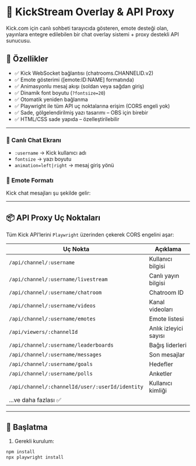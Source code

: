 # 🎥 KickStream Overlay & API Proxy

Kick.com için canlı sohbeti tarayıcıda gösteren, emote desteği olan, yayınlara entegre edilebilen bir chat overlay sistemi + proxy destekli API sunucusu.

## 🚀 Özellikler

- ✅ Kick WebSocket bağlantısı (chatrooms.CHANNELID.v2)
- ✅ Emote gösterimi ([emote:ID:NAME] formatında)
- ✅ Animasyonlu mesaj akışı (soldan veya sağdan giriş)
- ✅ Dinamik font boyutu (`?fontsize=20`)
- ✅ Otomatik yeniden bağlanma
- ✅ Playwright ile tüm API uç noktalarına erişim (CORS engeli yok)
- ✅ Sade, gölgelendirilmiş yazı tasarımı – OBS için birebir
- ✅ HTML/CSS sade yapıda – özelleştirilebilir

---

### 🎤 Canlı Chat Ekranı

- `:username` → Kick kullanıcı adı
- `fontsize` → yazı boyutu
- `animation=left|right` → mesaj giriş yönü

### 💬 Emote Formatı
Kick chat mesajları şu şekilde gelir:

---

## 📦 API Proxy Uç Noktaları

Tüm Kick API’lerini `Playwright` üzerinden çekerek CORS engelini aşar:

| Uç Nokta | Açıklama |
|---------|----------|
| `/api/channel/:username` | Kullanıcı bilgisi |
| `/api/channel/:username/livestream` | Canlı yayın bilgisi |
| `/api/channel/:username/chatroom` | Chatroom ID |
| `/api/channel/:username/videos` | Kanal videoları |
| `/api/channel/:username/emotes` | Emote listesi |
| `/api/viewers/:channelId` | Anlık izleyici sayısı |
| `/api/channel/:username/leaderboards` | Bağış liderleri |
| `/api/channel/:username/messages` | Son mesajlar |
| `/api/channel/:username/goals` | Hedefler |
| `/api/channel/:username/polls` | Anketler |
| `/api/channel/:channelId/user/:userId/identity` | Kullanıcı kimliği |
| ...ve daha fazlası ✅ |

---

## 🧪 Başlatma

1. Gerekli kurulum:
```bash
npm install
npx playwright install
```
